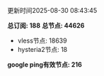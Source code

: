 更新时间2025-08-30 08:43:45

**总订阅: 188**
**总节点: 44626**
- vless节点: 18639
- hysteria2节点: 18

**google ping有效节点: 216**
